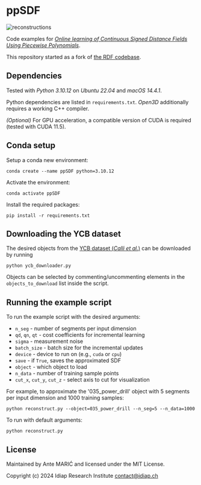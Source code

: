 # ppSDF

![reconstructions](https://github.com/maricante/ppSDF/assets/13221985/af6102b2-06bf-4d0c-8a71-5c6b23784950)

Code examples for [*Online learning of Continuous Signed Distance Fields Using Piecewise Polynomials*](https://sites.google.com/view/pp-sdf/).

This repository started as a fork of [the RDF codebase](https://gitlab.idiap.ch/rli/RDF).
## Dependencies

Tested with *Python 3.10.12* on *Ubuntu 22.04* and *macOS 14.4.1*.

Python dependencies are listed in `requirements.txt`. *Open3D* additionally requires a working C++ compiler.

*(Optional)* For GPU acceleration, a compatible version of CUDA is required (tested with CUDA 11.5).

## Conda setup

Setup a conda new environment:

    conda create --name ppSDF python=3.10.12

Activate the environment:

    conda activate ppSDF

Install the required packages:

    pip install -r requirements.txt

## Downloading the YCB dataset

The desired objects from the [YCB dataset (*Calli et al.*)](http://ycb-benchmarks.s3-website-us-east-1.amazonaws.com/) can be downloaded by running

    python ycb_downloader.py

Objects can be selected by commenting/uncommenting elements in the `objects_to_download` list inside the script.

## Running the example script

To run the example script with the desired arguments:

- `n_seg` - number of segments per input dimension
- `qd`, `qn`, `qt` - cost coefficients for incremental learning
- `sigma` - measurement noise
- `batch_size` - batch size for the incremental updates
- `device` - device to run on (e.g., `cuda` or `cpu`)
- `save` - if `True`, saves the approximated SDF
- `object` - which object to load
- `n_data` - number of training sample points
- `cut_x`, `cut_y`, `cut_z` - select axis to cut for visualization

For example, to approximate the '035_power_drill' object with 5 segments per input dimension and 1000 training samples:

    python reconstruct.py --object=035_power_drill --n_seg=5 --n_data=1000

To run with default arguments:

    python reconstruct.py

## License

Maintained by Ante MARIĆ and licensed under the MIT License.

Copyright (c) 2024 Idiap Research Institute <contact@idiap.ch>